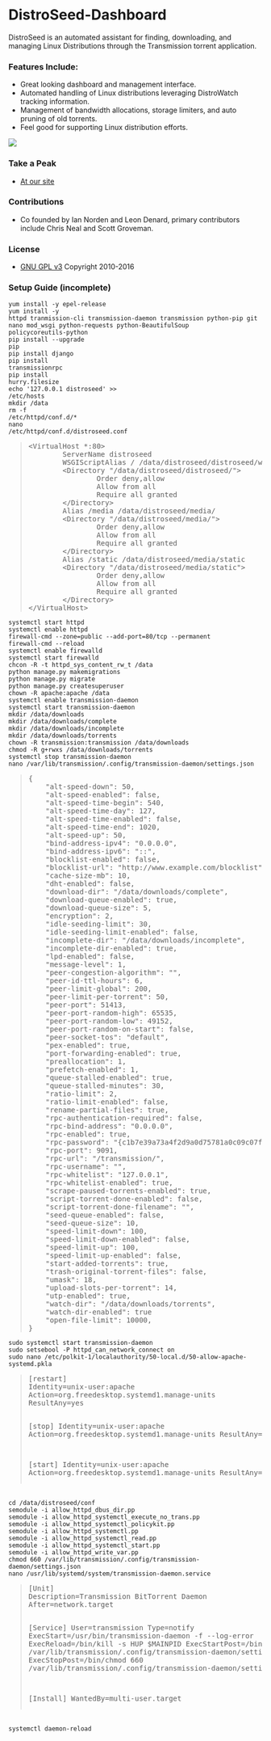 # DistroSeed-Dashboard
DistroSeed is an automated assistant for finding, downloading, and managing Linux Distributions through the Transmission torrent application.

### Features Include: ###
* Great looking dashboard and management interface.
* Automated handling of Linux distributions leveraging DistroWatch tracking information.
* Management of bandwidth allocations, storage limiters, and auto pruning of old torrents.
* Feel good for supporting Linux distribution efforts.

<img src="https://i.imgur.com/PhU9sFI.jpg" />

### Take a Peak ###
* [At our site](https://distroseed.com)

### Contributions ###
* Co founded by Ian Norden and Leon Denard, primary contributors include Chris Neal and Scott Groveman.

### License ###
* [GNU GPL v3](http://www.gnu.org/licenses/gpl.html)
Copyright 2010-2016


### Setup Guide (incomplete) ###
<code>yum install -y epel-release</code><br />
<code>yum install -y httpd tranmission-cli transmission-daemon transmission python-pip git nano mod_wsgi python-requests python-BeautifulSoup policycoreutils-python</code><br />
<code>pip install --upgrade pip</code><br />
<code>pip install django</code><br />
<code>pip install transmissionrpc</code><br />
<code>pip install hurry.filesize</code><br />
<code>echo '127.0.0.1   distroseed' >> /etc/hosts</code><br />
<code>mkdir /data</code><br />
<code>rm -f /etc/httpd/conf.d/*</code><br />
<code>nano /etc/httpd/conf.d/distroseed.conf</code><br />
<blockquote>
<pre>
&lt;VirtualHost *:80&gt;
        ServerName distroseed
        WSGIScriptAlias / /data/distroseed/distroseed/wsgi.py
        &lt;Directory "/data/distroseed/distroseed/"&gt;
                Order deny,allow
                Allow from all
                Require all granted
        &lt;/Directory&gt;
        Alias /media /data/distroseed/media/
        &lt;Directory "/data/distroseed/media/"&gt;
                Order deny,allow
                Allow from all
                Require all granted
        &lt;/Directory&gt;
        Alias /static /data/distroseed/media/static
        &lt;Directory "/data/distroseed/media/static"&gt;
                Order deny,allow
                Allow from all
                Require all granted
        &lt;/Directory&gt;
&lt;/VirtualHost&gt;
</pre>
</blockquote>
<code>systemctl start httpd</code><br />
<code>systemctl enable httpd</code><br />
<code>firewall-cmd --zone=public --add-port=80/tcp --permanent</code><br />
<code>firewall-cmd --reload</code><br />
<code>systemctl enable firewalld</code><br />
<code>systemctl start firewalld</code><br />
<code>chcon -R -t httpd_sys_content_rw_t /data</code><br />
<code>python manage.py makemigrations</code><br />
<code>python manage.py migrate</code><br />
<code>python manage.py createsuperuser</code><br />
<code>chown -R apache:apache /data</code><br />
<code>systemctl enable transmission-daemon</code><br />
<code>systemctl start transmission-daemon</code><br />
<code>mkdir /data/downloads</code><br />
<code>mkdir /data/downloads/complete</code><br />
<code>mkdir /data/downloads/incomplete</code><br />
<code>mkdir /data/downloads/torrents</code><br />
<code>chown -R transmission:transmission /data/downloads</code><br />
<code>chmod -R g+rwxs /data/downloads/torrents</code><br />
<code>systemctl stop transmission-daemon</code><br />
<code>nano /var/lib/transmission/.config/transmission-daemon/settings.json</code><br />
<blockquote>
<pre>
{
    "alt-speed-down": 50, 
    "alt-speed-enabled": false, 
    "alt-speed-time-begin": 540, 
    "alt-speed-time-day": 127, 
    "alt-speed-time-enabled": false, 
    "alt-speed-time-end": 1020, 
    "alt-speed-up": 50, 
    "bind-address-ipv4": "0.0.0.0", 
    "bind-address-ipv6": "::", 
    "blocklist-enabled": false, 
    "blocklist-url": "http://www.example.com/blocklist", 
    "cache-size-mb": 10, 
    "dht-enabled": false, 
    "download-dir": "/data/downloads/complete", 
    "download-queue-enabled": true, 
    "download-queue-size": 5, 
    "encryption": 2, 
    "idle-seeding-limit": 30, 
    "idle-seeding-limit-enabled": false, 
    "incomplete-dir": "/data/downloads/incomplete", 
    "incomplete-dir-enabled": true, 
    "lpd-enabled": false, 
    "message-level": 1, 
    "peer-congestion-algorithm": "", 
    "peer-id-ttl-hours": 6, 
    "peer-limit-global": 200, 
    "peer-limit-per-torrent": 50, 
    "peer-port": 51413, 
    "peer-port-random-high": 65535, 
    "peer-port-random-low": 49152, 
    "peer-port-random-on-start": false, 
    "peer-socket-tos": "default", 
    "pex-enabled": true, 
    "port-forwarding-enabled": true, 
    "preallocation": 1, 
    "prefetch-enabled": 1, 
    "queue-stalled-enabled": true, 
    "queue-stalled-minutes": 30, 
    "ratio-limit": 2, 
    "ratio-limit-enabled": false, 
    "rename-partial-files": true, 
    "rpc-authentication-required": false, 
    "rpc-bind-address": "0.0.0.0", 
    "rpc-enabled": true, 
    "rpc-password": "{c1b7e39a73a4f2d9a0d75781a0c09c07fbfb5d527W3bwH1f", 
    "rpc-port": 9091, 
    "rpc-url": "/transmission/", 
    "rpc-username": "", 
    "rpc-whitelist": "127.0.0.1", 
    "rpc-whitelist-enabled": true, 
    "scrape-paused-torrents-enabled": true, 
    "script-torrent-done-enabled": false, 
    "script-torrent-done-filename": "", 
    "seed-queue-enabled": false, 
    "seed-queue-size": 10, 
    "speed-limit-down": 100, 
    "speed-limit-down-enabled": false, 
    "speed-limit-up": 100, 
    "speed-limit-up-enabled": false, 
    "start-added-torrents": true, 
    "trash-original-torrent-files": false, 
    "umask": 18, 
    "upload-slots-per-torrent": 14, 
    "utp-enabled": true, 
    "watch-dir": "/data/downloads/torrents", 
    "watch-dir-enabled": true
    "open-file-limit": 10000, 
}
</pre>
</blockquote> 
<code>sudo systemctl start transmission-daemon</code><br />
<code>sudo setsebool -P httpd_can_network_connect on</code><br />
<code>sudo nano /etc/polkit-1/localauthority/50-local.d/50-allow-apache-systemd.pkla</code><br />
<blockquote>
<pre>
[restart]
Identity=unix-user:apache
Action=org.freedesktop.systemd1.manage-units
ResultAny=yes

[stop]
Identity=unix-user:apache
Action=org.freedesktop.systemd1.manage-units
ResultAny=yes

[start]
Identity=unix-user:apache
Action=org.freedesktop.systemd1.manage-units
ResultAny=yes
</pre>
</blockquote><br />
<code>cd /data/distroseed/conf</code><br />
<code>semodule -i allow_httpd_dbus_dir.pp</code><br />
<code>semodule -i allow_httpd_systemctl_execute_no_trans.pp</code><br />
<code>semodule -i allow_httpd_systemctl_policykit.pp</code><br />
<code>semodule -i allow_httpd_systemctl.pp</code><br />
<code>semodule -i allow_httpd_systemctl_read.pp</code><br />
<code>semodule -i allow_httpd_systemctl_start.pp</code><br />
<code>semodule -i allow_httpd_write_var.pp</code><br />
<code>chmod 660 /var/lib/transmission/.config/transmission-daemon/settings.json</code><br />
<code>nano /usr/lib/systemd/system/transmission-daemon.service</code><br />
<blockquote>
<pre>
[Unit]
Description=Transmission BitTorrent Daemon
After=network.target

[Service]
User=transmission
Type=notify
ExecStart=/usr/bin/transmission-daemon -f --log-error
ExecReload=/bin/kill -s HUP $MAINPID
ExecStartPost=/bin/chmod 660 /var/lib/transmission/.config/transmission-daemon/settings.json
ExecStopPost=/bin/chmod 660 /var/lib/transmission/.config/transmission-daemon/settings.json

[Install]
WantedBy=multi-user.target
</pre>
</blockquote><br />
<code>systemctl daemon-reload</code><br />
